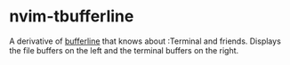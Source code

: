 # nvim-tbufferline

A derivative of [bufferline](https://github.com/bling/vim-bufferline) that
knows about :Terminal and friends. Displays the file buffers on the left and
the terminal buffers on the right.
